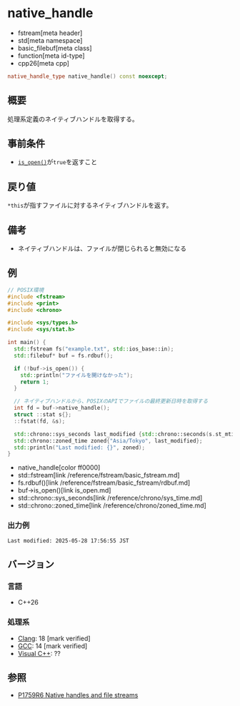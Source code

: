 # native_handle
* fstream[meta header]
* std[meta namespace]
* basic_filebuf[meta class]
* function[meta id-type]
* cpp26[meta cpp]

```cpp
native_handle_type native_handle() const noexcept;
```

## 概要
処理系定義のネイティブハンドルを取得する。


## 事前条件
- [`is_open()`](is_open.md)が`true`を返すこと


## 戻り値
`*this`が指すファイルに対するネイティブハンドルを返す。


## 備考
- ネイティブハンドルは、ファイルが閉じられると無効になる


## 例
```cpp example
// POSIX環境
#include <fstream>
#include <print>
#include <chrono>

#include <sys/types.h>
#include <sys/stat.h>

int main() {
  std::fstream fs("example.txt", std::ios_base::in);
  std::filebuf* buf = fs.rdbuf();

  if (!buf->is_open()) {
    std::println("ファイルを開けなかった");
    return 1;
  }

  // ネイティブハンドルから、POSIXのAPIでファイルの最終更新日時を取得する
  int fd = buf->native_handle();
  struct ::stat s{};
  ::fstat(fd, &s);

  std::chrono::sys_seconds last_modified {std::chrono::seconds(s.st_mtim.tv_sec)};
  std::chrono::zoned_time zoned{"Asia/Tokyo", last_modified};
  std::println("Last modified: {}", zoned);
}
```
* native_handle[color ff0000]
* std::fstream[link /reference/fstream/basic_fstream.md]
* fs.rdbuf()[link /reference/fstream/basic_fstream/rdbuf.md]
* buf->is_open()[link is_open.md]
* std::chrono::sys_seconds[link /reference/chrono/sys_time.md]
* std::chrono::zoned_time[link /reference/chrono/zoned_time.md]

### 出力例
```
Last modified: 2025-05-28 17:56:55 JST
```

## バージョン
### 言語
- C++26

### 処理系
- [Clang](/implementation.md#clang): 18 [mark verified]
- [GCC](/implementation.md#gcc): 14 [mark verified]
- [Visual C++](/implementation.md#visual_cpp): ??

## 参照
- [P1759R6 Native handles and file streams](http://open-std.org/jtc1/sc22/wg21/docs/papers/2023/p1759r6.html)